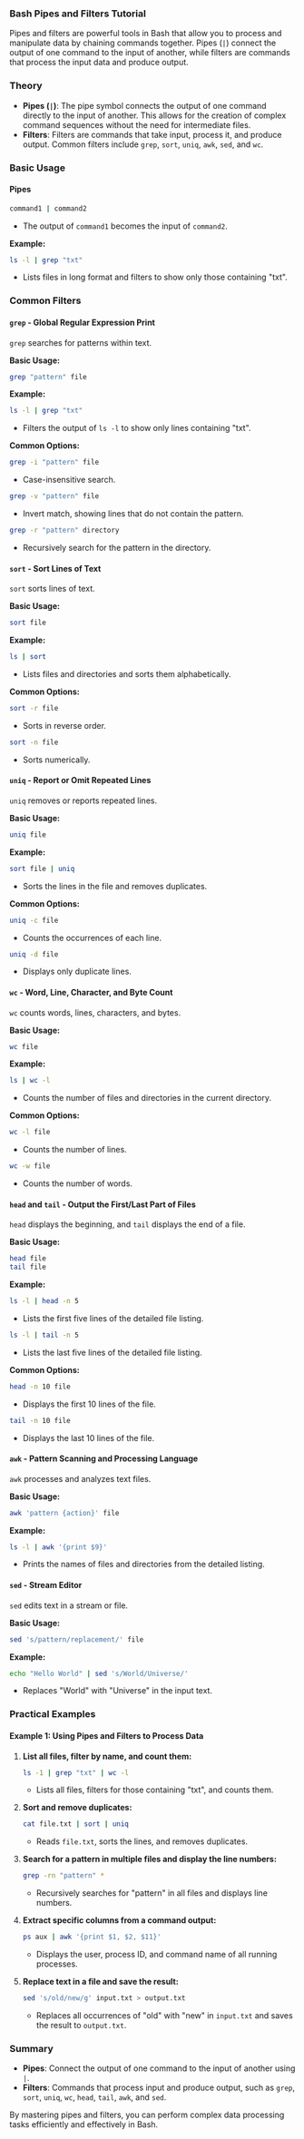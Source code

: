 ### Bash Pipes and Filters Tutorial

Pipes and filters are powerful tools in Bash that allow you to process and manipulate data by chaining commands together. Pipes (`|`) connect the output of one command to the input of another, while filters are commands that process the input data and produce output.

### Theory

- **Pipes (`|`)**: The pipe symbol connects the output of one command directly to the input of another. This allows for the creation of complex command sequences without the need for intermediate files.
- **Filters**: Filters are commands that take input, process it, and produce output. Common filters include `grep`, `sort`, `uniq`, `awk`, `sed`, and `wc`.

### Basic Usage

#### Pipes
```sh
command1 | command2
```
- The output of `command1` becomes the input of `command2`.

**Example:**
```sh
ls -l | grep "txt"
```
- Lists files in long format and filters to show only those containing "txt".

### Common Filters

#### `grep` - Global Regular Expression Print

`grep` searches for patterns within text.

**Basic Usage:**
```sh
grep "pattern" file
```

**Example:**
```sh
ls -l | grep "txt"
```
- Filters the output of `ls -l` to show only lines containing "txt".

**Common Options:**
```sh
grep -i "pattern" file
```
- Case-insensitive search.

```sh
grep -v "pattern" file
```
- Invert match, showing lines that do not contain the pattern.

```sh
grep -r "pattern" directory
```
- Recursively search for the pattern in the directory.

#### `sort` - Sort Lines of Text

`sort` sorts lines of text.

**Basic Usage:**
```sh
sort file
```

**Example:**
```sh
ls | sort
```
- Lists files and directories and sorts them alphabetically.

**Common Options:**
```sh
sort -r file
```
- Sorts in reverse order.

```sh
sort -n file
```
- Sorts numerically.

#### `uniq` - Report or Omit Repeated Lines

`uniq` removes or reports repeated lines.

**Basic Usage:**
```sh
uniq file
```

**Example:**
```sh
sort file | uniq
```
- Sorts the lines in the file and removes duplicates.

**Common Options:**
```sh
uniq -c file
```
- Counts the occurrences of each line.

```sh
uniq -d file
```
- Displays only duplicate lines.

#### `wc` - Word, Line, Character, and Byte Count

`wc` counts words, lines, characters, and bytes.

**Basic Usage:**
```sh
wc file
```

**Example:**
```sh
ls | wc -l
```
- Counts the number of files and directories in the current directory.

**Common Options:**
```sh
wc -l file
```
- Counts the number of lines.

```sh
wc -w file
```
- Counts the number of words.

#### `head` and `tail` - Output the First/Last Part of Files

`head` displays the beginning, and `tail` displays the end of a file.

**Basic Usage:**
```sh
head file
tail file
```

**Example:**
```sh
ls -l | head -n 5
```
- Lists the first five lines of the detailed file listing.

```sh
ls -l | tail -n 5
```
- Lists the last five lines of the detailed file listing.

**Common Options:**
```sh
head -n 10 file
```
- Displays the first 10 lines of the file.

```sh
tail -n 10 file
```
- Displays the last 10 lines of the file.

#### `awk` - Pattern Scanning and Processing Language

`awk` processes and analyzes text files.

**Basic Usage:**
```sh
awk 'pattern {action}' file
```

**Example:**
```sh
ls -l | awk '{print $9}'
```
- Prints the names of files and directories from the detailed listing.

#### `sed` - Stream Editor

`sed` edits text in a stream or file.

**Basic Usage:**
```sh
sed 's/pattern/replacement/' file
```

**Example:**
```sh
echo "Hello World" | sed 's/World/Universe/'
```
- Replaces "World" with "Universe" in the input text.

### Practical Examples

#### Example 1: Using Pipes and Filters to Process Data

1. **List all files, filter by name, and count them:**
   ```sh
   ls -1 | grep "txt" | wc -l
   ```
   - Lists all files, filters for those containing "txt", and counts them.

2. **Sort and remove duplicates:**
   ```sh
   cat file.txt | sort | uniq
   ```
   - Reads `file.txt`, sorts the lines, and removes duplicates.

3. **Search for a pattern in multiple files and display the line numbers:**
   ```sh
   grep -rn "pattern" *
   ```
   - Recursively searches for "pattern" in all files and displays line numbers.

4. **Extract specific columns from a command output:**
   ```sh
   ps aux | awk '{print $1, $2, $11}'
   ```
   - Displays the user, process ID, and command name of all running processes.

5. **Replace text in a file and save the result:**
   ```sh
   sed 's/old/new/g' input.txt > output.txt
   ```
   - Replaces all occurrences of "old" with "new" in `input.txt` and saves the result to `output.txt`.

### Summary

- **Pipes**: Connect the output of one command to the input of another using `|`.
- **Filters**: Commands that process input and produce output, such as `grep`, `sort`, `uniq`, `wc`, `head`, `tail`, `awk`, and `sed`.

By mastering pipes and filters, you can perform complex data processing tasks efficiently and effectively in Bash.